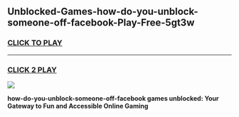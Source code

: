 
## Unblocked-Games-how-do-you-unblock-someone-off-facebook-Play-Free-5gt3w
<h3>
<a href="https://premium76.site?title=how-do-you-unblock-someone-off-facebook&ref=10A">CLICK TO PLAY</a></h3>
<hr>

<h3>
<a href="https://premium76.site?title=how-do-you-unblock-someone-off-facebook&ref=10A">CLICK 2 PLAY</a>
  
</h3>

<a href="https://premium76.site?title=how-do-you-unblock-someone-off-facebook&ref=10A"><img src="https://clearcache.store/games.png"></a>


**how-do-you-unblock-someone-off-facebook games unblocked: Your Gateway to Fun and Accessible Online Gaming**
